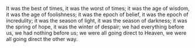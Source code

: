It was the best of times, it was the worst of times; it was the age of wisdom, it was the age of foolishness; it was the epoch of belief, it was the epoch of incredulity; it was the season of light, it was the season of darkness; it was the spring of hope, it was the winter of despair; we had everything before us, we had nothing before us; we were all going direct to Heaven, we were all going direct the other way.
